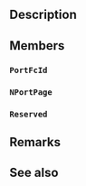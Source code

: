 ## Description

## Members

### `PortFcId`

### `NPortPage`

### `Reserved`

## Remarks

## See also